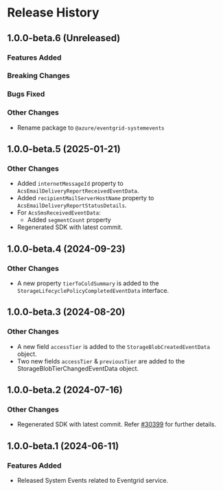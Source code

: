 # Release History

## 1.0.0-beta.6 (Unreleased)

### Features Added

### Breaking Changes

### Bugs Fixed

### Other Changes

- Rename package to `@azure/eventgrid-systemevents`

## 1.0.0-beta.5 (2025-01-21)

### Other Changes

- Added `internetMessageId` property to `AcsEmailDeliveryReportReceivedEventData`.
- Added `recipientMailServerHostName` property to `AcsEmailDeliveryReportStatusDetails`.
- For `AcsSmsReceivedEventData`:
  - Added `segmentCount` property
- Regenerated SDK with latest commit.

## 1.0.0-beta.4 (2024-09-23)

### Other Changes

- A new property `tierToColdSummary` is added to the `StorageLifecyclePolicyCompletedEventData` interface.

## 1.0.0-beta.3 (2024-08-20)

### Other Changes

- A new field `accessTier` is added to the `StorageBlobCreatedEventData` object.
- Two new fields `accessTier` & `previousTier` are added to the StorageBlobTierChangedEventData object.

## 1.0.0-beta.2 (2024-07-16)

### Other Changes

- Regenerated SDK with latest commit. Refer [#30399](https://github.com/Azure/azure-sdk-for-js/pull/30399) for further details.

## 1.0.0-beta.1 (2024-06-11)

### Features Added

- Released System Events related to Eventgrid service.
